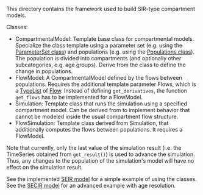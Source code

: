 This directory contains the framework used to build SIR-type compartment models.

Classes:
- CompartmentalModel: Template base class for compartmental models. Specialize the class template using a parameter set (e.g. using the [ParameterSet class](../utils/parameter_set.h)) and populations (e.g. using the [Populations class](../epidemiology/populations.h)). The population is divided into compartments (and optionally other subcategories, e.g. age groups). Derive from the class to define the change in populations.
- FlowModel: A CompartmentalModel defined by the flows between populations. Requires the additional template parameter Flows, which is a [TypeList](../utils/type_list.h) of [Flow](../utils/flow.h). Instead of defining `get_derivatives`, the function `get_flows` has to be implemented for a FlowModel. 
- Simulation: Template class that runs the simulation using a specified compartment model. Can be derived from to implement behavior that cannot be modeled inside the usual compartment flow structure.
- FlowSimulation: Template class derived from Simulation, that additionally computes the flows between populations. It requires a FlowModel.

Note that currently, only the last value of the simulation result (i.e. the TimeSeries obtained from `get_result()`) is used to advance the simulation. Thus, any changes to the population of the simulation's model will have no effect on the simulation result.


See the implemented [SEIR model](../../models/seir/README.md) for a simple example of using the classes. See the [SECIR model](../../models/secir/README.md) for an advanced example with age resolution. 
